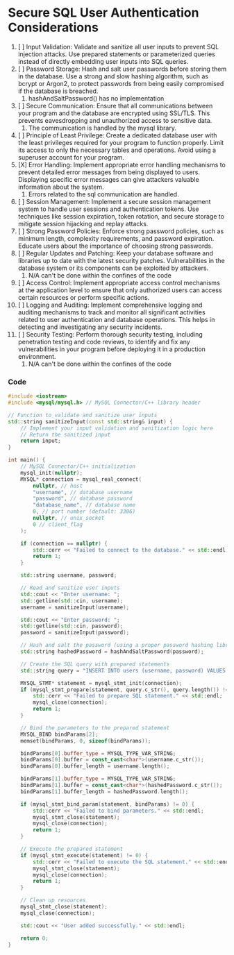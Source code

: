 # Secure SQL User Authentication Considerations

1. [ ] Input Validation: Validate and sanitize all user inputs to prevent SQL injection attacks. Use prepared statements or parameterized queries instead of directly embedding user inputs into SQL queries.
2. [ ] Password Storage: Hash and salt user passwords before storing them in the database. Use a strong and slow hashing algorithm, such as bcrypt or Argon2, to protect passwords from being easily compromised if the database is breached.
   1. hashAndSaltPassword() has no implementation
3. [ ] Secure Communication: Ensure that all communications between your program and the database are encrypted using SSL/TLS. This prevents eavesdropping and unauthorized access to sensitive data.
   1. The communication is handled by the mysql library.
4. [ ] Principle of Least Privilege: Create a dedicated database user with the least privileges required for your program to function properly. Limit its access to only the necessary tables and operations. Avoid using a superuser account for your program.
5. [X] Error Handling: Implement appropriate error handling mechanisms to prevent detailed error messages from being displayed to users. Displaying specific error messages can give attackers valuable information about the system.
   1. Errors related to the sql communication are handled.
6. [ ] Session Management: Implement a secure session management system to handle user sessions and authentication tokens. Use techniques like session expiration, token rotation, and secure storage to mitigate session hijacking and replay attacks.
7. [ ] Strong Password Policies: Enforce strong password policies, such as minimum length, complexity requirements, and password expiration. Educate users about the importance of choosing strong passwords.
8. [ ] Regular Updates and Patching: Keep your database software and libraries up to date with the latest security patches. Vulnerabilities in the database system or its components can be exploited by attackers.
   1. N/A can't be done within the confines of the code
9.  [ ] Access Control: Implement appropriate access control mechanisms at the application level to ensure that only authorized users can access certain resources or perform specific actions.
10. [ ] Logging and Auditing: Implement comprehensive logging and auditing mechanisms to track and monitor all significant activities related to user authentication and database operations. This helps in detecting and investigating any security incidents.
11. [ ] Security Testing: Perform thorough security testing, including penetration testing and code reviews, to identify and fix any vulnerabilities in your program before deploying it in a production environment.
    1. N/A can't be done within the confines of the code

### Code

```cpp
#include <iostream>
#include <mysql/mysql.h> // MySQL Connector/C++ library header

// Function to validate and sanitize user inputs
std::string sanitizeInput(const std::string& input) {
    // Implement your input validation and sanitization logic here
    // Return the sanitized input
    return input;
}

int main() {
    // MySQL Connector/C++ initialization
    mysql_init(nullptr);
    MYSQL* connection = mysql_real_connect(
        nullptr, // host
        "username", // database username
        "password", // database password
        "database_name", // database name
        0, // port number (default: 3306)
        nullptr, // unix_socket
        0 // client_flag
    );

    if (connection == nullptr) {
        std::cerr << "Failed to connect to the database." << std::endl;
        return 1;
    }

    std::string username, password;

    // Read and sanitize user inputs
    std::cout << "Enter username: ";
    std::getline(std::cin, username);
    username = sanitizeInput(username);

    std::cout << "Enter password: ";
    std::getline(std::cin, password);
    password = sanitizeInput(password);

    // Hash and salt the password (using a proper password hashing library)
    std::string hashedPassword = hashAndSaltPassword(password);

    // Create the SQL query with prepared statements
    std::string query = "INSERT INTO users (username, password) VALUES (?, ?)";

    MYSQL_STMT* statement = mysql_stmt_init(connection);
    if (mysql_stmt_prepare(statement, query.c_str(), query.length()) != 0) {
        std::cerr << "Failed to prepare SQL statement." << std::endl;
        mysql_close(connection);
        return 1;
    }

    // Bind the parameters to the prepared statement
    MYSQL_BIND bindParams[2];
    memset(bindParams, 0, sizeof(bindParams));

    bindParams[0].buffer_type = MYSQL_TYPE_VAR_STRING;
    bindParams[0].buffer = const_cast<char*>(username.c_str());
    bindParams[0].buffer_length = username.length();

    bindParams[1].buffer_type = MYSQL_TYPE_VAR_STRING;
    bindParams[1].buffer = const_cast<char*>(hashedPassword.c_str());
    bindParams[1].buffer_length = hashedPassword.length();

    if (mysql_stmt_bind_param(statement, bindParams) != 0) {
        std::cerr << "Failed to bind parameters." << std::endl;
        mysql_stmt_close(statement);
        mysql_close(connection);
        return 1;
    }

    // Execute the prepared statement
    if (mysql_stmt_execute(statement) != 0) {
        std::cerr << "Failed to execute the SQL statement." << std::endl;
        mysql_stmt_close(statement);
        mysql_close(connection);
        return 1;
    }

    // Clean up resources
    mysql_stmt_close(statement);
    mysql_close(connection);

    std::cout << "User added successfully." << std::endl;

    return 0;
}

```